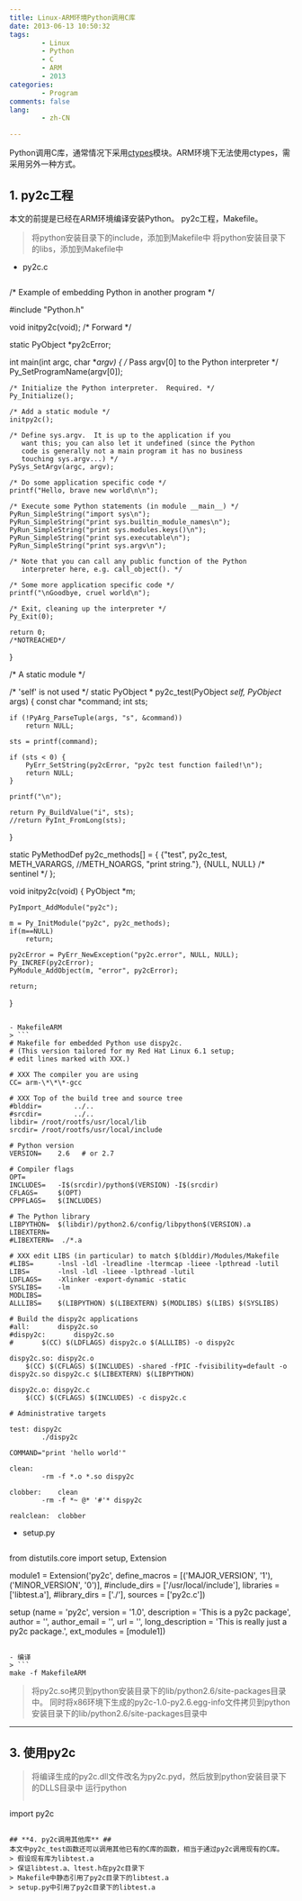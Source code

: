 ```yaml
---
title: Linux-ARM环境Python调用C库
date: 2013-06-13 10:50:32
tags:
        - Linux
        - Python
        - C
        - ARM
        - 2013
categories:
        - Program
comments: false
lang:
        - zh-CN

---
```

Python调用C库，通常情况下采用[ctypes](http://starship.python.net/crew/theller/ctypes/)模块。ARM环境下无法使用ctypes，需采用另外一种方式。

<!-- more -->
## **1. py2c工程** ##
本文的前提是已经在ARM环境编译安装Python。
py2c工程，Makefile。
> 将python安装目录下的include，添加到Makefile中
> 将python安装目录下的libs，添加到Makefile中

- py2c.c
> ```
/* Example of embedding Python in another program */

#include "Python.h"

void initpy2c(void); /* Forward */

static PyObject *py2cError;

int
main(int argc, char **argv)
{
    /* Pass argv[0] to the Python interpreter */
    Py_SetProgramName(argv[0]);
    
    /* Initialize the Python interpreter.  Required. */
    Py_Initialize();
    
    /* Add a static module */
    initpy2c();
    
    /* Define sys.argv.  It is up to the application if you
       want this; you can also let it undefined (since the Python 
       code is generally not a main program it has no business
       touching sys.argv...) */
    PySys_SetArgv(argc, argv);
    
    /* Do some application specific code */
    printf("Hello, brave new world\n\n");
    
    /* Execute some Python statements (in module __main__) */
    PyRun_SimpleString("import sys\n");
    PyRun_SimpleString("print sys.builtin_module_names\n");
    PyRun_SimpleString("print sys.modules.keys()\n");
    PyRun_SimpleString("print sys.executable\n");
    PyRun_SimpleString("print sys.argv\n");
    
    /* Note that you can call any public function of the Python
       interpreter here, e.g. call_object(). */
    
    /* Some more application specific code */
    printf("\nGoodbye, cruel world\n");
    
    /* Exit, cleaning up the interpreter */
    Py_Exit(0);
    
    return 0;
    /*NOTREACHED*/
}

/* A static module */

/* 'self' is not used */
static PyObject *
py2c_test(PyObject *self, PyObject* args)
{
    const char *command;
    int sts;

    if (!PyArg_ParseTuple(args, "s", &command))
        return NULL;
    
    sts = printf(command);
    
    if (sts < 0) {
        PyErr_SetString(py2cError, "py2c test function failed!\n");
        return NULL;
    }
    
    printf("\n");
    
    return Py_BuildValue("i", sts);
    //return PyInt_FromLong(sts);
}

static PyMethodDef py2c_methods[] = {
    {"test",		py2c_test,	METH_VARARGS, //METH_NOARGS,
     "print string."},
    {NULL,		NULL}		/* sentinel */
};

void
initpy2c(void)
{
    PyObject *m;
    
    PyImport_AddModule("py2c");
    
    m = Py_InitModule("py2c", py2c_methods);
    if(m==NULL)
        return;
    
    py2cError = PyErr_NewException("py2c.error", NULL, NULL);
    Py_INCREF(py2cError);
    PyModule_AddObject(m, "error", py2cError);
    
    return;
}

```

- MakefileARM
> ```
# Makefile for embedded Python use dispy2c.
# (This version tailored for my Red Hat Linux 6.1 setup;
# edit lines marked with XXX.)

# XXX The compiler you are using
CC= arm-\*\*\*-gcc

# XXX Top of the build tree and source tree
#blddir=		../..
#srcdir=		../..
libdir= /root/rootfs/usr/local/lib
srcdir= /root/rootfs/usr/local/include

# Python version
VERSION=	2.6   # or 2.7

# Compiler flags
OPT=	
INCLUDES=	-I$(srcdir)/python$(VERSION) -I$(srcdir)
CFLAGS=		$(OPT)
CPPFLAGS=	$(INCLUDES)

# The Python library
LIBPYTHON=	$(libdir)/python2.6/config/libpython$(VERSION).a
LIBEXTERN=
#LIBEXTERN=  ./*.a

# XXX edit LIBS (in particular) to match $(blddir)/Modules/Makefile
#LIBS=		-lnsl -ldl -lreadline -ltermcap -lieee -lpthread -lutil
LIBS=		-lnsl -ldl -lieee -lpthread -lutil
LDFLAGS=	-Xlinker -export-dynamic -static
SYSLIBS=	-lm
MODLIBS=	
ALLLIBS=	$(LIBPYTHON) $(LIBEXTERN) $(MODLIBS) $(LIBS) $(SYSLIBS)

# Build the dispy2c applications
#all:		dispy2c.so
#dispy2c:		dispy2c.so
#		$(CC) $(LDFLAGS) dispy2c.o $(ALLLIBS) -o dispy2c 

dispy2c.so: dispy2c.o
	$(CC) $(CFLAGS) $(INCLUDES) -shared -fPIC -fvisibility=default -o dispy2c.so dispy2c.c $(LIBEXTERN) $(LIBPYTHON)

dispy2c.o: dispy2c.c
	$(CC) $(CFLAGS) $(INCLUDES) -c dispy2c.c

# Administrative targets

test: dispy2c
		./dispy2c

COMMAND="print 'hello world'"

clean:
		-rm -f *.o *.so dispy2c

clobber:	clean
		-rm -f *~ @* '#'* dispy2c

realclean:	clobber

```

- setup.py
> ```
from distutils.core import setup, Extension

module1 = Extension('py2c',
                    define_macros = [('MAJOR_VERSION', '1'),
                                     ('MINOR_VERSION', '0')],
                    #include_dirs = ['/usr/local/include'],
                    libraries = ['libtest.a'],
                    #library_dirs = ['./'],
                    sources = ['py2c.c'])

setup (name = 'py2c',
       version = '1.0',
       description = 'This is a py2c package',
       author = '',
       author_email = '',
       url = '',
       long_description = 'This is really just a py2c package.',
       ext_modules = [module1])
```

- 编译
> ```
make -f MakefileARM
```
> 将py2c.so拷贝到python安装目录下的lib/python2.6/site-packages目录中。
> 同时将x86环境下生成的py2c-1.0-py2.6.egg-info文件拷贝到python安装目录下的lib/python2.6/site-packages目录中


----------
## **3. 使用py2c** ##
> 将编译生成的py2c.dll文件改名为py2c.pyd，然后放到python安装目录下的DLLS目录中
> 运行python
> ```
import py2c
```

## **4. py2c调用其他库** ##
本文中py2c_test函数还可以调用其他已有的C库的函数，相当于通过py2c调用现有的C库。
> 假设现有库为libtest.a
> 保证libtest.a、ltest.h在py2c目录下
> Makefile中静态引用了py2c目录下的libtest.a
> setup.py中引用了py2c目录下的libtest.a

